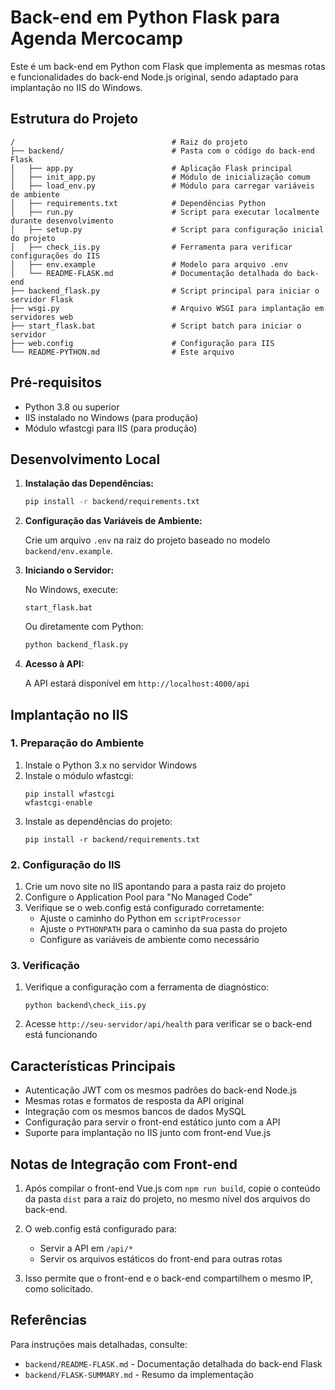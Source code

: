 # Back-end em Python Flask para Agenda Mercocamp

Este é um back-end em Python com Flask que implementa as mesmas rotas e funcionalidades do back-end Node.js original, sendo adaptado para implantação no IIS do Windows.

## Estrutura do Projeto

```
/                                   # Raiz do projeto
├── backend/                        # Pasta com o código do back-end Flask
│   ├── app.py                      # Aplicação Flask principal
│   ├── init_app.py                 # Módulo de inicialização comum
│   ├── load_env.py                 # Módulo para carregar variáveis de ambiente
│   ├── requirements.txt            # Dependências Python
│   ├── run.py                      # Script para executar localmente durante desenvolvimento
│   ├── setup.py                    # Script para configuração inicial do projeto
│   ├── check_iis.py                # Ferramenta para verificar configurações do IIS
│   ├── env.example                 # Modelo para arquivo .env
│   └── README-FLASK.md             # Documentação detalhada do back-end
├── backend_flask.py                # Script principal para iniciar o servidor Flask
├── wsgi.py                         # Arquivo WSGI para implantação em servidores web
├── start_flask.bat                 # Script batch para iniciar o servidor
├── web.config                      # Configuração para IIS
└── README-PYTHON.md                # Este arquivo
```

## Pré-requisitos

- Python 3.8 ou superior
- IIS instalado no Windows (para produção)
- Módulo wfastcgi para IIS (para produção)

## Desenvolvimento Local

1. **Instalação das Dependências:**

   ```bash
   pip install -r backend/requirements.txt
   ```

2. **Configuração das Variáveis de Ambiente:**

   Crie um arquivo `.env` na raiz do projeto baseado no modelo `backend/env.example`.

3. **Iniciando o Servidor:**

   No Windows, execute:
   ```
   start_flask.bat
   ```

   Ou diretamente com Python:
   ```bash
   python backend_flask.py
   ```

4. **Acesso à API:**

   A API estará disponível em `http://localhost:4000/api`

## Implantação no IIS

### 1. Preparação do Ambiente

1. Instale o Python 3.x no servidor Windows
2. Instale o módulo wfastcgi:
   ```
   pip install wfastcgi
   wfastcgi-enable
   ```
3. Instale as dependências do projeto:
   ```
   pip install -r backend/requirements.txt
   ```

### 2. Configuração do IIS

1. Crie um novo site no IIS apontando para a pasta raiz do projeto
2. Configure o Application Pool para "No Managed Code"
3. Verifique se o web.config está configurado corretamente:
   - Ajuste o caminho do Python em `scriptProcessor`
   - Ajuste o `PYTHONPATH` para o caminho da sua pasta do projeto
   - Configure as variáveis de ambiente como necessário

### 3. Verificação

1. Verifique a configuração com a ferramenta de diagnóstico:
   ```
   python backend\check_iis.py
   ```

2. Acesse `http://seu-servidor/api/health` para verificar se o back-end está funcionando

## Características Principais

- Autenticação JWT com os mesmos padrões do back-end Node.js
- Mesmas rotas e formatos de resposta da API original
- Integração com os mesmos bancos de dados MySQL
- Configuração para servir o front-end estático junto com a API
- Suporte para implantação no IIS junto com front-end Vue.js

## Notas de Integração com Front-end

1. Após compilar o front-end Vue.js com `npm run build`, copie o conteúdo da pasta `dist` para a raiz do projeto, no mesmo nível dos arquivos do back-end.

2. O web.config está configurado para:
   - Servir a API em `/api/*`
   - Servir os arquivos estáticos do front-end para outras rotas

3. Isso permite que o front-end e o back-end compartilhem o mesmo IP, como solicitado.

## Referências

Para instruções mais detalhadas, consulte:
- `backend/README-FLASK.md` - Documentação detalhada do back-end Flask
- `backend/FLASK-SUMMARY.md` - Resumo da implementação
